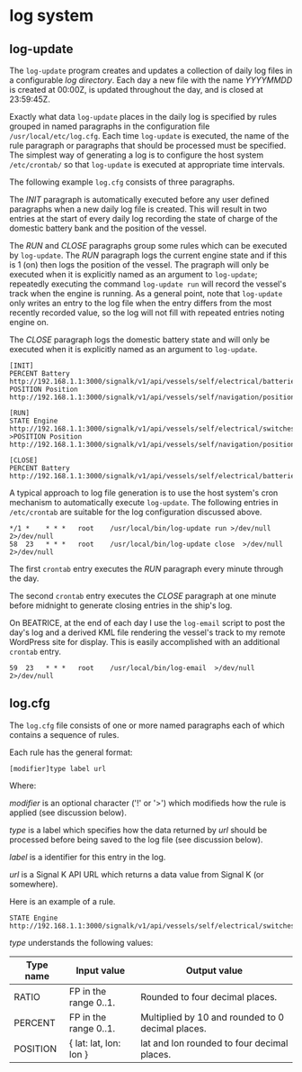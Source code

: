 # log system

## log-update

The `log-update` program creates and updates a collection of daily log
files in a configurable *log directory*.
Each day a new file with the name *YYYYMMDD* is created at 00:00Z, is
updated throughout the day, and is closed at 23:59:45Z.

Exactly what data `log-update` places in the daily log is specified
by rules grouped in named paragraphs in the configuration file
`/usr/local/etc/log.cfg`.
Each time `log-update` is executed, the name of the rule paragraph or
paragraphs that should be processed must be specified.
The simplest way of generating a log is to configure the host system
`/etc/crontab/` so that `log-update` is executed at appropriate time
intervals.

The following example `log.cfg` consists of three paragraphs.

The *INIT* paragraph is automatically executed before any user defined
paragraphs when a new daily log file is created.
This will result in two entries at the start of every daily log
recording the state of charge of the domestic battery bank and the
position of the vessel.

The *RUN* and *CLOSE* paragraphs group some rules which can be executed
by `log-update`.
The *RUN* paragraph logs the current engine state and if this is 1 (on)
then logs the position of the vessel.
The pragraph will only be executed when it is explicitly named as an
argument to `log-update`; repeatedly executing the command
`log-update run` will record the vessel's track when the engine is
running.
As a general point, note that `log-update` only writes an entry to the
log file when the entry differs from the most recently recorded value,
so the log will not fill with repeated entries noting engine on.

The *CLOSE* paragraph logs the domestic battery state and will only
be executed when it is explicitly named as an argument to `log-update`.

```none
[INIT]
PERCENT Battery http://192.168.1.1:3000/signalk/v1/api/vessels/self/electrical/batteries/278/capacity/stateOfCharge
POSITION Position http://192.168.1.1:3000/signalk/v1/api/vessels/self/navigation/position

[RUN]
STATE Engine http://192.168.1.1:3000/signalk/v1/api/vessels/self/electrical/switches/bank/16/16/state
>POSITION Position http://192.168.1.1:3000/signalk/v1/api/vessels/self/navigation/position

[CLOSE]
PERCENT Battery http://192.168.1.1:3000/signalk/v1/api/vessels/self/electrical/batteries/278/capacity/stateOfCharge
```

A typical approach to log file generation is to use the host system's
cron mechanism to automatically execute `log-update`.
The following entries in `/etc/crontab` are suitable for the log
configuration discussed above.

```cron
*/1 *    * * *   root    /usr/local/bin/log-update run >/dev/null 2>/dev/null
58  23   * * *   root    /usr/local/bin/log-update close  >/dev/null 2>/dev/null
```

The first `crontab` entry executes the *RUN* paragraph every minute
through the day.

The second `crontab` entry executes the *CLOSE* paragraph at one minute
before midnight to generate closing entries in the ship's log.

On BEATRICE, at the end of each day I use the `log-email` script to post
the day's log and a derived KML file rendering the vessel's track to my
remote WordPress site for display.
This is easily accomplished with an additional `crontab` entry.

```cron
59  23   * * *   root    /usr/local/bin/log-email  >/dev/null 2>/dev/null
```

## log.cfg

The `log.cfg` file consists of one or more named paragraphs each of
which contains a sequence of rules.

Each rule has the general format:

```none
[modifier]type label url
```

Where:

*modifier* is an optional character ('!' or '>') which modifieds how
the rule is applied (see discussion below).

*type* is a label which specifies how the data returned by *url* should
be processed before being saved to the log file (see discussion below).

*label* is a identifier for this entry in the log.

*url* is a Signal K API URL which returns a data value from Signal K
(or somewhere).

Here is an example of a rule.

```none
STATE Engine http://192.168.1.1:3000/signalk/v1/api/vessels/self/electrical/switches/bank/16/16/state
```

*type* understands the following values:

| Type name | Input value | Output value |
|---        |---          |---           |
| RATIO     | FP in the range 0..1. | Rounded to four decimal places. |
| PERCENT   | FP in the range 0..1. | Multiplied by 10 and rounded to 0 decimal places. |
| POSITION  | { lat: lat, lon: lon } | lat and lon rounded to four decimal places. |
